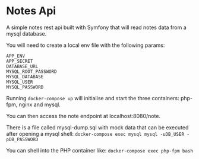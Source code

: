 # Notes Api

A simple notes rest api built with Symfony that will read notes data from a mysql database.

You will need to create a local env file with the following params:
```
APP_ENV
APP_SECRET
DATABASE_URL
MYSQL_ROOT_PASSWORD
MYSQL_DATABASE
MYSQL_USER
MYSQL_PASSWORD
```


Running `docker-compose up` will initialise and start the three containers: php-fpm, nginx and mysql.

You can then access the note endpoint at localhost:8080/note.

There is a file called mysql-dump.sql with mock data that can be executed after opening a mysql shell:
`docker-compose exec mysql mysql -uDB_USER -pDB_PASSWORD`

You can shell into the PHP container like:
`docker-compose exec php-fpm bash`
